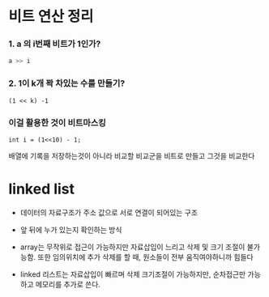 # 비트 연산 정리
### 1. a 의 i번째 비트가 1인가?
```cpp
a >> i
```
### 2. 1이 k개 꽉 차있는 수를 만들기?
```
(1 << k) -1
```
### 이걸 활용한 것이 비트마스킹
```
int i = (1<<10) - 1;
```
배열에 기록을 저장하는것이 아니라 비교할 비교군을 비트로 만들고 그것을 비교한다

# linked list
- 데이터의 자료구조가 주소 값으로 서로 연결이 되어있는 구조
- 앞 뒤에 누가 있는지 확인하는 방식
- array는 무작위로 접근이 가능하지만 자료삽입이 느리고 삭제 및 크기 조절이 불가능함.
    또한 임의위치에 추가 삭제를 할 때, 원소들이 전부 움직여야하니까 힘들다

- linked 리스트는 자료삽입이 빠르며 삭제 크기조절이 가능하지만, 순차접근만 가능하고 메모리를 추가로 쓴다.
    
